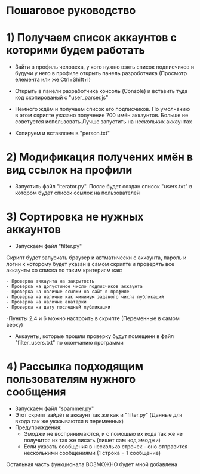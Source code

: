 # Пошаговое руководство 

# 1) Получаем список аккаунтов с которими будем работать

  - Зайти в профиль человека, у кого нужно взять список подписчиков и будучи у него в профиле открыть панель разроботчика
  (Просмотр елемента или же Ctrl+Shift+I)
  
  - Открыть в панели разработчика консоль (Console) и вставить туда код скопированый с "user_parser.js"
  
  - Немного ждём и получаем список его подписчиков. По умолчанию в этом скрипте указано получение 700 имён аккаунтов. Больше не   советуется использовать.Лучше запустить на нескольких аккаунтах
  
  - Копируем и вставляем в "person.txt"
  
# 2) Модификация получених имён в вид ссылок на профили

  - Запустить файл "iterator.py". После будет создан список "users.txt" в котором будет список ссылок на пользователей
  
# 3) Сортировка не нужных аккаунтов 

  - Запускаем файл "filter.py"
  
  Скрипт будет запускать браузер и автматически с аккаунта, пароль и логин к которому будет указан в самом скрипте и      проверять   все аккаунты со списка по таким критериям как:
  
    - Проверка аккаунта на закрытость 
    - Проверка на допустимое число подписчиков аккаунта 
    - Проверка на наличие ссылки на сайт в профиле 
    - Проверка на наличие как минимум заданого числа публикаций
    - Проверка на наличие аватарки
    - Проверка на дату последней публикации
 
  -Пункты 2,4 и 6 можно настроить в скрипте (Переменные в самом верху)
  - Аккаунты, которые прошли проверку будут помещени в файл "filter_users.txt" по окончанию программи 

# 4) Рассылка подходящим пользователям нужного сообщения
  
  - Запускаем файл "spammer.py"
  - Этот скрипт зайдёт в аккаунт так же как и "filter.py" (Данные для входа так же указываются в переменных)
  - Предуприждения:
    - Эмоджи не воспринимаются, и с помощью их кода так же не получится их так же писать (пишет сам код эмоджи) 
    - Если указать сообщения в несколько строчек - оно отправится несколькими сообщениями (1 строка = 1 сообщение)
    
Остальная часть функционала ВОЗМОЖНО будет мной добавлена



